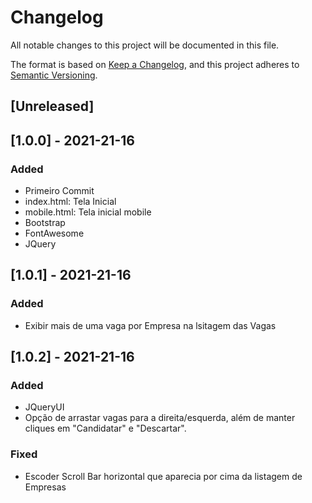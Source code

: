 # Changelog
All notable changes to this project will be documented in this file.

The format is based on [Keep a Changelog](https://keepachangelog.com/en/1.0.0/),
and this project adheres to [Semantic Versioning](https://semver.org/spec/v2.0.0.html).

## [Unreleased]

## [1.0.0] - 2021-21-16
### Added
- Primeiro Commit
- index.html: Tela Inicial
- mobile.html: Tela inicial mobile
- Bootstrap
- FontAwesome
- JQuery


## [1.0.1] - 2021-21-16
### Added
- Exibir mais de uma vaga por Empresa na lsitagem das Vagas


## [1.0.2] - 2021-21-16
### Added
- JQueryUI
- Opção de arrastar vagas para a direita/esquerda, além de manter cliques em "Candidatar" e "Descartar".

### Fixed
- Escoder Scroll Bar horizontal que aparecia por cima da listagem de Empresas